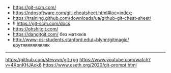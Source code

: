 * https://git-scm.com/
* https://ndpsoftware.com/git-cheatsheet.html#loc=index;
* https://training.github.com/downloads/ua/github-git-cheat-sheet/
* !! https://git-scm.com/docs
* https://ohshitgit.com/
* https://dangitgit.com/ без матюків
* http://www-cs-students.stanford.edu/~blynn/gitmagic/ крутяяяяяяяяяяк

---

https://github.com/stevvvn/git-rpg
https://www.youtube.com/watch?v=4XpnKHJAok8
https://www.eseth.org/2020/git-prompt.html
